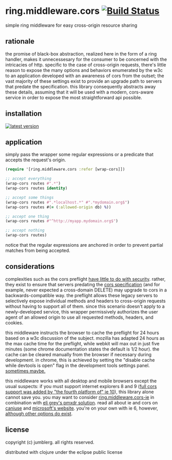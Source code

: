 # ring.middleware.cors [![Build Status][1]][2]

simple ring middleware for easy cross-origin resource sharing

## rationale

the promise of black-box abstraction, realized here in the form of a ring handler, makes it unnecessesary for the consumer to be concerned with the intricacies of http.  specific to the case of cross-origin requests, there's little reason to expose the many options and behaviors enumerated by the w3c to an application developed with an awareness of cors from the outset; the vast majority of these settings exist to provide an upgrade path to servers that predate the specification.  this library consequently abstracts away these details, assuming that it will be used with a modern, cors-aware service in order to expose the most straightforward api possible.

## installation

[![latest version][3]][4]

## application

simply pass the wrapper some regular expressions or a predicate that accepts the request's origin. 

```clojure
(require '[ring.middleware.cors :refer [wrap-cors]])

;; accept everything
(wrap-cors routes #".*")
(wrap-cors routes identity)

;; accept some things
(wrap-cors routes #".*localhost.*" #".*mydomain.org$")
(wrap-cors routes #(= (:allowed-origin db) %))

;; accept one thing
(wrap-cors routes #"^http://myapp.mydomain.org$")

;; accept nothing
(wrap-cors routes)
```
notice that the regular expressions are anchored in order to prevent partial matches from being accepted.

## considerations

complexities such as the cors preflight [have little to do with security][5]. rather, they exist to ensure that servers predating the [cors specification][6] (and for example, never expected a cross-domain DELETE) may upgrade to cors in a backwards-compatible way.  the preflight allows these legacy servers to selectively expose individual methods and headers to cross-origin requests without having to support all of them.  since this scenario doesn't apply to a newly-developed service, this wrapper permissively authorizes the user agent of an allowed origin to use all requested methods, headers, and cookies.

this middleware instructs the browser to cache the preflight for 24 hours based on a w3c discussion of the subject.  mozilla has adapted 24 hours as the max cache time for the preflight, while webkit will max out in just five minutes (some chrome documentation states the default is 1/2 hour).  the cache can be cleared manually from the browser if necessary during development.  in chrome, this is achieved by setting the "disable cache while devtools is open" flag in the development tools settings panel.  [sometimes maybe.][7]

this middleware works with all desktop and mobile browsers except the usual suspects: if you must support internet explorers 8 and 9 ([full cors support was added by "the fourth platform of" ie 10][8]), this library alone cannot save you.  you may want to consider [ring.middleware.cors-ie][9] in combination with [eli grey's pmxdr solution][10].  read all about ie and cors on [caniuse][11] and [microsoft's website][12].  you're on your own with ie 6, however, [although other options do exist][13].

## license

copyright (c) jumblerg. all rights reserved.

distributed with clojure under the eclipse public license

[1]: https://travis-ci.org/jumblerg/ring.middleware.cors.png?branch=master
[2]: https://travis-ci.org/jumblerg/ring.middleware.cors
[3]: https://clojars.org/jumblerg/ring.middleware.cors/latest-version.svg?bustcache=1.0.1-1
[4]: https://clojars.org/jumblerg/ring.middleware.cors
[5]: http://stackoverflow.com/questions/15381105/cors-what-is-the-motivation-behind-introducing-preflight-requests
[6]: http://www.w3.org/TR/cors/
[7]: https://developers.google.com/storage/docs/cross-origin
[8]: http://blogs.msdn.com/b/ie/archive/2012/02/09/cors-for-xhr-in-ie10.aspx
[9]: https://github.com/jumblerg/ring.middleware.cors-ie
[10]: https://github.com/eligrey/pmxdr
[11]: http://caniuse.com/cors
[12]: http://blogs.msdn.com/b/ieinternals/archive/2010/05/13/xdomainrequest-restrictions-limitations-and-workarounds.aspx
[13]: https://github.com/eligrey/easyXDM
